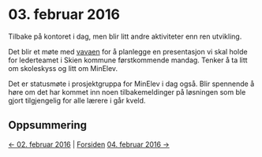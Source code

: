 # 03. februar 2016

Tilbake på kontoret i dag, men blir litt andre aktiviteter enn ren utvikling.

Det blir et møte med [vavaen](https://github.com/vavaen) for å planlegge en presentasjon vi skal holde for lederteamet i Skien kommune førstkommende mandag. 
Tenker å ta litt om skoleskyss og litt om MinElev.

Det er statusmøte i prosjektgruppa for MinElev i dag også. Blir spennende å høre om det har kommet inn noen tilbakemeldinger 
på løsningen som ble gjort tilgjengelig for alle lærere i går kveld.


## Oppsummering

[<- 02. februar 2016](2016-02-02.md)  |  [Forsiden](../../index.md) [04. februar 2016 ->](2016-02-04.md)